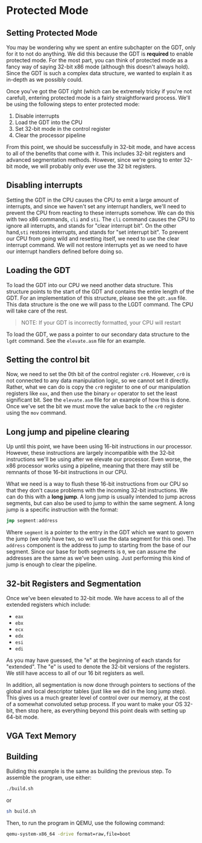 # Protected Mode

## Setting Protected Mode

You may be wondering why we spent an entire subchapter on the GDT,
only for it to not do anything. We did this because the GDT is
**required** to enable protected mode. For the most part, you can
think of protected mode as a fancy way of saying 32-bit x86 mode
(although this doesn't always hold). Since the GDT is such a complex
data structure, we wanted to explain it as in-depth as we possibly
could.

Once you've got the GDT right (which can be extremely tricky if
you're not careful), entering protected mode is a fairly straightforward
process. We'll be using the following steps to enter protected mode:

1. Disable interrupts
2. Load the GDT into the CPU
3. Set 32-bit mode in the control register
4. Clear the processor pipeline

From this point, we should be successfully in 32-bit mode, and have
access to all of the benefits that come with it. This includes 32-bit
registers and advanced segmentation methods. However, since we're going
to enter 32-bit mode, we will probably only ever use the 32 bit registers.

## Disabling interrupts

Setting the GDT in the CPU causes the CPU to emit a large amount of interrupts,
and since we haven't set any interrupt handlers, we'll need to prevent the CPU
from reacting to these interrupts somehow. We can do this with two x86 commands,
`cli` and `sti`. The `cli` command causes the CPU to ignore all interrupts, and
stands for "clear interrupt bit". On the other hand,`sti` restores interrupts,
and stands for "set interrupt bit". To prevent our CPU from going wild and
resetting itself, we need to use the clear interrupt command. We will not restore
interrupts yet as we need to have our interrupt handlers defined before doing so.

## Loading the GDT

To load the GDT into our CPU we need another data structure. This structure points
to the start of the GDT and contains the entire length of the GDT. For an
implementation of this structure, please see the `gdt.asm` file. This data
structure is the one we will pass to the LGDT command. The CPU will take care of
the rest.

> NOTE: If your GDT is incorrectly formatted, your CPU will restart

To load the GDT, we pass a pointer to our secondary data structure to the `lgdt`
command. See the `elevate.asm` file for an example.

## Setting the control bit

Now, we need to set the 0th bit of the control register `cr0`. However, `cr0`
is not connected to any data manipulation logic, so we cannot set it directly.
Rather, what we can do is copy the `cr0` register to one of our manipulation
registers like `eax`, and then use the binary `or` operator to set the least
significant bit. See the `elevate.asm` file for an example of how this is
done. Once we've set the bit we must move the value back to the `cr0` register
using the `mov` command.

## Long jump and pipeline clearing

Up until this point, we have been using 16-bit instructions in our processor.
However, these instructions are largely incompatible with the 32-bit instructions
we'll be using after we elevate our processor. Even worse, the x86 processor works
using a pipeline, meaning that there may still be remnants of those 16-bit
instructions in our CPU.

What we need is a way to flush these 16-bit instructions from our CPU so that
they don't cause problems with the incoming 32-bit instructions. We can do this
with a **long jump**. A long jump is usually intended to jump across segments,
but can also be used to jump to within the same segment. A long jump is a specific
instruction with the format:

```asm
jmp segment:address
```

Where `segment` is a pointer to the entry in the GDT which we want to govern the
jump (we only have two, so we'll use the data segment for this one). The
`address` component is the address to jump to starting from the base of our
segment. Since our base for both segments is `0`, we can assume the addresses
are the same as we've been using. Just performing this kind of jump is enough
to clear the pipeline.

## 32-bit Registers and Segmentation

Once we've been elevated to 32-bit mode. We have access to all of the extended
registers which include:

* `eax`
* `ebx`
* `ecx`
* `edx`
* `esi`
* `edi`

As you may have guessed, the "e" at the beginning of each stands for "extended".
The "e" is used to denote the 32-bit versions of the registers. We still have
access to all of our 16 bit registers as well.

In addition, all segmentation is now done through pointers to sections of the
global and local descriptor tables (just like we did in the long jump step).
This gives us a much greater level of control over our memory, at the cost of
a somewhat convoluted setup process. If you want to make your OS 32-bit, then
stop here, as everything beyond this point deals with setting up 64-bit mode.

## VGA Text Memory

## Building

Building this example is the same as building the previous step. To
assemble the program, use either:

```sh
./build.sh
```

or

```sh
sh build.sh
```

Then, to run the program in QEMU, use the following command:

```sh
qemu-system-x86_64 -drive format=raw,file=boot
```
